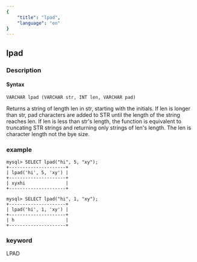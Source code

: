 ```yaml
---
{
    "title": "lpad",
    "language": "en"
}
---
```


<!-- 
Licensed to the Apache Software Foundation (ASF) under one
or more contributor license agreements.  See the NOTICE file
distributed with this work for additional information
regarding copyright ownership.  The ASF licenses this file
to you under the Apache License, Version 2.0 (the
"License"); you may not use this file except in compliance
with the License.  You may obtain a copy of the License at

  http://www.apache.org/licenses/LICENSE-2.0

Unless required by applicable law or agreed to in writing,
software distributed under the License is distributed on an
"AS IS" BASIS, WITHOUT WARRANTIES OR CONDITIONS OF ANY
KIND, either express or implied.  See the License for the
specific language governing permissions and limitations
under the License.
-->

## lpad
### Description
#### Syntax

`VARCHAR lpad (VARCHAR str, INT len, VARCHAR pad)`


Returns a string of length len in str, starting with the initials. If len is longer than str, pad characters are added to STR until the length of the string reaches len. If len is less than str's length, the function is equivalent to truncating STR strings and returning only strings of len's length. The len is character length not the bye size.

### example

```
mysql> SELECT lpad("hi", 5, "xy");
+---------------------+
| lpad('hi', 5, 'xy') |
+---------------------+
| xyxhi               |
+---------------------+

mysql> SELECT lpad("hi", 1, "xy");
+---------------------+
| lpad('hi', 1, 'xy') |
+---------------------+
| h                   |
+---------------------+
```
### keyword
LPAD
